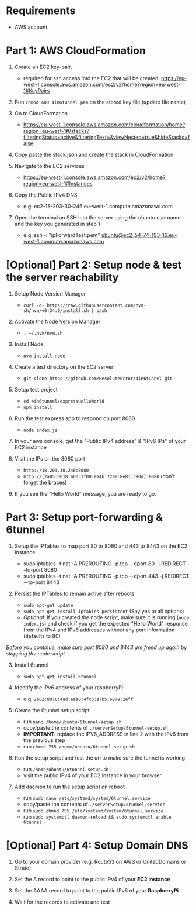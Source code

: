 # Requirements

- AWS account

# Part 1: AWS CloudFormation

1. Create an EC2 key-pair,

   - required for ssh access into the EC2 that will be created: https://eu-west-1.console.aws.amazon.com/ec2/v2/home?region=eu-west-1#KeyPairs

2. Run `chmod 400 4in6tunnel.pem` on the stored key file (update file name)
3. Go to CloudFormation

   - https://eu-west-1.console.aws.amazon.com/cloudformation/home?region=eu-west-1#/stacks?filteringStatus=active&filteringText=&viewNested=true&hideStacks=false

4. Copy paste the stack.json and create the stack in CloudFormation
5. Navigate to the EC2 services

   - https://eu-west-1.console.aws.amazon.com/ec2/v2/home?region=eu-west-1#Instances

6. Copy the Public IPv4 DNS

   - e.g. ec2-18-203-30-246.eu-west-1.compute.amazonaws.com

7. Open the terminal an SSH into the server using the ubuntu username and the key you generated in step 1

   - e.g. ssh -i "ipForwardTest.pem" ubuntu@ec2-54-74-193-16.eu-west-1.compute.amazonaws.com

# [Optional] Part 2: Setup node & test the server reachability

1. Setup Node Version Manager

   - `curl -o- https://raw.githubusercontent.com/nvm-sh/nvm/v0.34.0/install.sh | bash`

2. Activate the Node Version Manager

   - `. ~/.nvm/nvm.sh`

3. Install Node

   - `nvm install node`

4. Create a test directory on the EC2 server

   - `git clone https://github.com/ResoluteError/4in6tunnel.git`

5. Setup test project

   - `cd 4in6tunnel/expressHelloWorld`
   - `npm install`

6. Run the test express app to respond on port 8080

   - `node index.js`

7. In your aws console, get the "Public IPv4 address" & "IPv6 IPs" of your EC2 instance
8. Visit the IPs on the 8080 port

   - `http://18.203.30.246:8080`
   - `http://[2a05:d018:a60:1f00:ea4b:72ae:8e81:390d]:8080` (don't forget the braces)

9. If you see the "Hello World" message, you are ready to go.

# Part 3: Setup port-forwarding & 6tunnel

1. Setup the IPTables to map port 80 to 8080 and 443 to 8443 on the EC2 instance

   - sudo iptables -t nat -A PREROUTING -p tcp --dport 80 -j REDIRECT --to-port 8080
   - sudo iptables -t nat -A PREROUTING -p tcp --dport 443 -j REDIRECT --to-port 8443

2. Persist the IPTables to remain active after reboots

   - `sudo apt-get update`
   - `sudo apt-get install iptables-persistent` (Say yes to all options)
   - _Optional:_ If you created the node script, make sure it is running (`node index.js`) and check if you get the expected "Hello World" response from the IPv4 and IPv6 addresses without any port information (defaults to 80)

_Before you continue, make sure port 8080 and 8443 are freed up again by stopping the node script_

3. Install 6tunnel

   - `sudo apt-get install 6tunnel`

4. Identify the IPv6 address of your raspberryPi

   - e.g. `2a02:8070:4ad:eaa0:4fc6:e7b5:6879:2eff`

5. Create the 6tunnel setup script

   - run `nano /home/ubuntu/6tunnel-setup.sh`
   - copy/paste the contents of `./serverSetup/6tunnel-setup.sh`
   - **IMPORTANT:** replace the IPV6_ADDRESS in line 2 with the IPv6 from the previous step
   - run `chmod 755 /home/ubuntu/6tunnel-setup.sh`

6. Run the setup script and test the url to make sure the tunnel is working

   - run `/home/ubuntu/6tunnel-setup.sh`
   - visit the public IPv4 of your EC2 instance in your browser

7. Add daemon to run the setup script on reboot

   - run `sudo nano /etc/systemd/system/6tunnel.service`
   - copy/paste the contents of `./serverSetup/6tunnel.service`
   - run `sudo chmod 755 /etc/systemd/system/6tunnel.service`
   - run `sudo systemctl daemon-reload && sudo systemctl enable 6tunnel`

# [Optional] Part 4: Setup Domain DNS

1. Go to your domain provider (e.g. Route53 on AWS or UnitedDomains or Strato)

2. Set the A record to point to the public IPv4 of your **EC2 instance**

3. Set the AAAA record to point to the public IPv6 of your **RaspberryPi**

4. Wait for the records to activate and test

